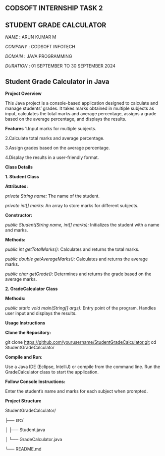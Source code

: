 ## CODSOFT INTERNSHIP TASK 2

## STUDENT GRADE CALCULATOR

*NAME*    :    ARUN KUMAR M

*COMPANY*  :  CODSOFT INFOTECH

*DOMAIN*  :  JAVA PROGRAMMING

*DURATION*  :  01 SEPTEMBER TO 30 SEPTEMBER 2024

## Student Grade Calculator in Java

**Project Overview**

This Java project is a console-based application designed to calculate and manage students’ grades. It takes marks obtained in multiple subjects as input, calculates the total marks and average percentage, assigns a grade based on the average percentage, and displays the results.

**Features**
1.Input marks for multiple subjects.

2.Calculate total marks and average percentage.

3.Assign grades based on the average percentage.

4.Display the results in a user-friendly format.

**Class Details**

**1. Student Class**

**Attributes:**

*private String name:* The name of the student.

*private int[] marks:* An array to store marks for different subjects.

**Constructor:**

*public Student(String name, int[] marks):* Initializes the student with a name and marks.

**Methods:**

*public int getTotalMarks():* Calculates and returns the total marks.

*public double getAverageMarks():* Calculates and returns the average marks.

*public char getGrade():* Determines and returns the grade based on the average marks.

**2. GradeCalculator Class**

**Methods:**

*public static void main(String[] args):* Entry point of the program. Handles user input and displays the results.

**Usage Instructions**

**Clone the Repository:**

git clone https://github.com/yourusername/StudentGradeCalculator.git
cd StudentGradeCalculator

**Compile and Run:**

Use a Java IDE (Eclipse, IntelliJ) or compile from the command line. Run the GradeCalculator class to start the application.

**Follow Console Instructions:**

Enter the student’s name and marks for each subject when prompted.

**Project Structure**

StudentGradeCalculator/

├── src/

│   ├── Student.java

│   └── GradeCalculator.java

└── README.md
